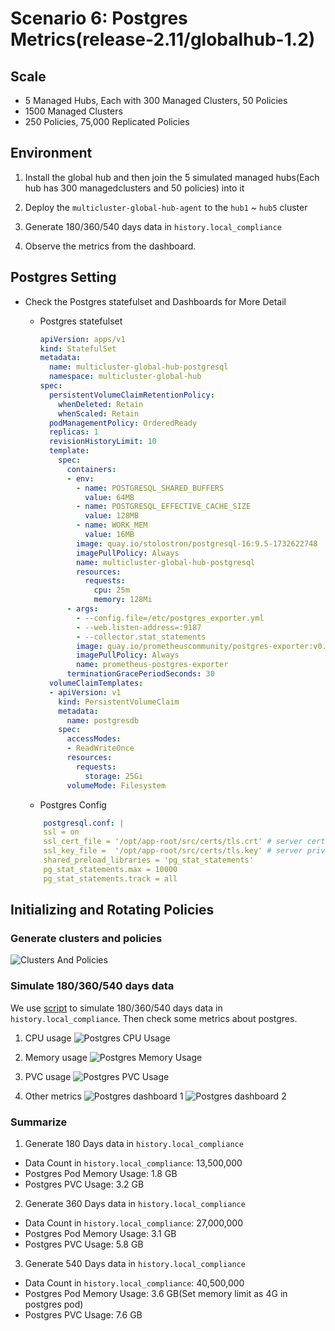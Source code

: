 # Scenario 6: Postgres Metrics(release-2.11/globalhub-1.2)

## Scale

- 5 Managed Hubs, Each with 300 Managed Clusters, 50 Policies
- 1500 Managed Clusters
- 250 Policies, 75,000 Replicated Policies

## Environment

1. Install the global hub and then join the 5 simulated managed hubs(Each hub has 300 managedclusters and 50 policies) into it

2. Deploy the `multicluster-global-hub-agent` to the `hub1` ~ `hub5` cluster

3. Generate 180/360/540 days data in `history.local_compliance`

4. Observe the metrics from the dashboard.

## Postgres Setting

- Check the Postgres statefulset and Dashboards for More Detail
  - Postgres statefulset

    ```yaml
    apiVersion: apps/v1
    kind: StatefulSet
    metadata:
      name: multicluster-global-hub-postgresql
      namespace: multicluster-global-hub
    spec:
      persistentVolumeClaimRetentionPolicy:
        whenDeleted: Retain
        whenScaled: Retain
      podManagementPolicy: OrderedReady
      replicas: 1
      revisionHistoryLimit: 10
      template:
        spec:
          containers:
          - env:
            - name: POSTGRESQL_SHARED_BUFFERS
              value: 64MB
            - name: POSTGRESQL_EFFECTIVE_CACHE_SIZE
              value: 128MB
            - name: WORK_MEM
              value: 16MB
            image: quay.io/stolostron/postgresql-16:9.5-1732622748
            imagePullPolicy: Always
            name: multicluster-global-hub-postgresql
            resources:
              requests:
                cpu: 25m
                memory: 128Mi
          - args:
            - --config.file=/etc/postgres_exporter.yml
            - --web.listen-address=:9187
            - --collector.stat_statements
            image: quay.io/prometheuscommunity/postgres-exporter:v0.15.0
            imagePullPolicy: Always
            name: prometheus-postgres-exporter
          terminationGracePeriodSeconds: 30
      volumeClaimTemplates:
      - apiVersion: v1
        kind: PersistentVolumeClaim
        metadata:
          name: postgresdb
        spec:
          accessModes:
          - ReadWriteOnce
          resources:
            requests:
              storage: 25Gi
          volumeMode: Filesystem

    ```

  - Postgres Config
  ```yaml
      postgresql.conf: |
      ssl = on
      ssl_cert_file = '/opt/app-root/src/certs/tls.crt' # server certificate
      ssl_key_file =  '/opt/app-root/src/certs/tls.key' # server private key
      shared_preload_libraries = 'pg_stat_statements'
      pg_stat_statements.max = 10000
      pg_stat_statements.track = all
  ```

## Initializing and Rotating Policies

### Generate clusters and policies
 ![Clusters And Policies](./images/5-overview.png)

### Simulate 180/360/540 days data
We use [script](./local-policies/history_local_compliance.sql) to simulate 180/360/540 days data in `history.local_compliance`. Then check some metrics about postgres.

1. CPU usage
![Postgres CPU Usage](./images/5-postgres-cpu-usage.png)

2. Memory usage
![Postgres Memory Usage](./images/5-postgres-memory-usage.png)

3. PVC usage
![Postgres PVC Usage](./images/5-postgres-pvc-usage.png)

4. Other metrics
![Postgres dashboard 1](./images/5-postgres-dashboard-1.png)
![Postgres dashboard 2](./images/5-postgres-dashboard-2.png)


### Summarize
1. Generate 180 Days data in `history.local_compliance`

- Data Count in `history.local_compliance`: 13,500,000
- Postgres Pod Memory Usage: 1.8 GB
- Postgres PVC Usage: 3.2 GB

2. Generate 360 Days data in `history.local_compliance`

- Data Count in `history.local_compliance`: 27,000,000
- Postgres Pod Memory Usage: 3.1 GB
- Postgres PVC Usage: 5.8 GB

3. Generate 540 Days data in `history.local_compliance`

- Data Count in `history.local_compliance`: 40,500,000
- Postgres Pod Memory Usage: 3.6 GB(Set memory limit as 4G in postgres pod)
- Postgres PVC Usage: 7.6 GB
